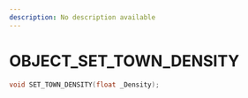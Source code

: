 ```yaml
---
description: No description available 
---
```


# OBJECT\_SET_TOWN_DENSITY

```cpp
void SET_TOWN_DENSITY(float _Density);
```